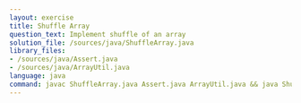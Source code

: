 ```yaml
---
layout: exercise
title: Shuffle Array
question_text: Implement shuffle of an array
solution_file: /sources/java/ShuffleArray.java
library_files:
- /sources/java/Assert.java
- /sources/java/ArrayUtil.java
language: java
command: javac ShuffleArray.java Assert.java ArrayUtil.java && java ShuffleArray
---
```

